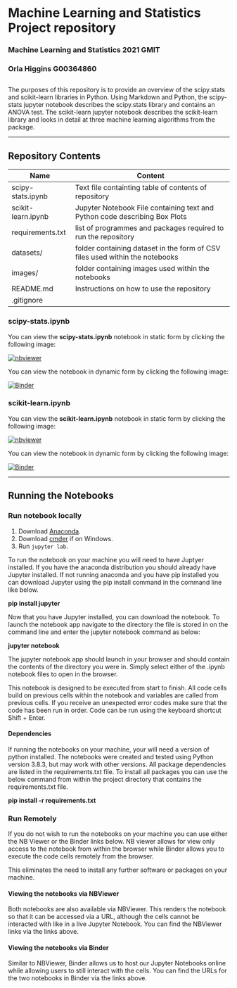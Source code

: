 # Machine Learning and Statistics Project repository

### Machine Learning and Statistics 2021 GMIT
### Orla Higgins G00364860
##

The purposes of this repository is to provide an overview of the scipy.stats and scikit-learn libraries in Python. Using Markdown and Python, the scipy-stats jupyter notebook describes the scipy.stats library and contains an ANOVA test. The scikit-learn jupyter notebook describes the scikit-learn library and looks in detail at three machine learning algorithms from the package. 
***


## Repository Contents 
Name | Content
------------ | ------------- 
  scipy-stats.ipynb | Text file containting table of contents of repository
  scikit-learn.ipynb | Jupyter Notebook File containing text and Python code describing Box Plots 
  requirements.txt | list of programmes and packages required to run the repository 
  datasets/ | folder containing dataset in the form of CSV files used within the notebooks
  images/ | folder containing images used within the notebooks
  README.md | Instructions on how to use the repository
  .gitignore |  


### scipy-stats.ipynb

You can view the **scipy-stats.ipynb** notebook in static form by clicking the following image:

[![nbviewer](https://raw.githubusercontent.com/jupyter/design/master/logos/Badges/nbviewer_badge.svg)](https://nbviewer.jupyter.org/github/orlaith17/MachineLearning-StatisticsProject/blob/main/scipy-stats.ipynb)

You can view the notebook in dynamic form by clicking the following image: 

[![Binder](https://mybinder.org/badge_logo.svg)](https://mybinder.org/v2/gh/orlaith17/MachineLearning-StatisticsProject/HEAD?labpath=scipy-stats.ipynb)

### scikit-learn.ipynb
You can view the **scikit-learn.ipynb** notebook in static form by clicking the following image:

[![nbviewer](https://raw.githubusercontent.com/jupyter/design/master/logos/Badges/nbviewer_badge.svg)](https://nbviewer.jupyter.org/github/orlaith17/MachineLearning-StatisticsProject/blob/main/scikit-learn.ipynb)

You can view the notebook in dynamic form by clicking the following image: 

[![Binder](https://mybinder.org/badge_logo.svg)](https://mybinder.org/v2/gh/orlaith17/MachineLearning-StatisticsProject/HEAD?labpath=scikit-learn.ipynb)

***

## Running the Notebooks

### Run notebook locally

1. Download [Anaconda]().
2. Download [cmder]() if on Windows.
3. Run `jupyter lab`. 

To run the notebook on your machine you will need to have Juptyer installed. If you have the anaconda distribution you should already have Jupyter installed. If not running anaconda and you have pip installed you can download Jupyter using the pip install command in the command line like below.

**pip install jupyter**

Now that you have Jupyter installed, you can download the notebook. To launch the notebook app navigate to the directory the file is stored in on the command line and enter the jupyter notebook command as below:

**jupyter notebook**

The jupyter notebook app should launch in your browser and should contain the contents of the directory you were in. Simply select either of the .ipynb notebook files to open in the browser.

This notebook is designed to be executed from start to finish. All code cells build on previous cells within the notebook and variables are called from previous cells. If you receive an unexpected error codes make sure that the code has been run in order. Code can be run using the keyboard shortcut Shift + Enter.

#### Dependencies
If running the notebooks on your machine, your will need a version of python installed. The notebooks were created and tested using Python version 3.8.3, but may work with other versions. All package dependencies are listed in the requirements.txt file. To install all packages you can use the below command from within the project directory that contains the requirements.txt file.

**pip install -r requirements.txt**

### Run Remotely
If you do not wish to run the notebooks on your machine you can use either the NB Viewer or the Binder links below. NB viewer allows for view only access to the notebook from within the browser while Binder allows you to execute the code cells remotely from the browser.

This eliminates the need to install any further software or packages on your machine.
#### Viewing the notebooks via NBViewer

Both notebooks are also available via NBViewer. This renders the notebook so that it can be accessed via a URL, although the cells cannot be interacted with like in a live Jupyter Notebook. You can find the NBViewer links via the links above.

#### Viewing the notebooks via Binder

Similar to NBViewer, Binder allows us to host our Jupyter Notebooks online while allowing users to still interact with the cells. You can find the URLs for the two notebooks in Binder via the links above.















